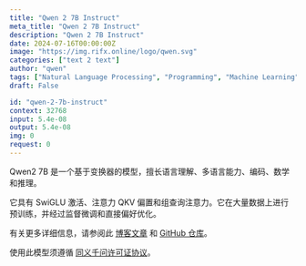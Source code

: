 ```yaml
---
title: "Qwen 2 7B Instruct"
meta_title: "Qwen 2 7B Instruct"
description: "Qwen 2 7B Instruct"
date: 2024-07-16T00:00:00Z
image: "https://img.rifx.online/logo/qwen.svg"
categories: ["text 2 text"]
author: "qwen"
tags: ["Natural Language Processing", "Programming", "Machine Learning", "Data Science", "Ethics"]
draft: False

id: "qwen-2-7b-instruct"
context: 32768
input: 5.4e-08
output: 5.4e-08
img: 0
request: 0
---
```


Qwen2 7B 是一个基于变换器的模型，擅长语言理解、多语言能力、编码、数学和推理。

它具有 SwiGLU 激活、注意力 QKV 偏置和组查询注意力。它在大量数据上进行预训练，并经过监督微调和直接偏好优化。

有关更多详细信息，请参阅此 [博客文章](https://qwenlm.github.io/blog/qwen2/) 和 [GitHub 仓库](https://github.com/QwenLM/Qwen2)。

使用此模型须遵循 [同义千问许可证协议](https://huggingface.co/Qwen/Qwen1.5-110B-Chat/blob/main/LICENSE)。


